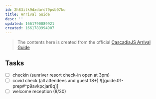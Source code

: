 ```yaml
---
id: 2h83itk9dxdarc79psb97ku
title: Arrival Guide
desc: ''
updated: 1661790089921
created: 1661789994907
---
```


> The contents here is created from the official [CascadiaJS Arrival Guide](https://2022.cascadiajs.com/conference/arrival)

## Tasks
- [ ] checkin (sunriver resort check-in open at 3pm)
- [ ] covid check (all attendees and guest 18+)
	![[guide.01-prep#^p9avkpcjar8q]]
- [ ] welcome reception (8/30)